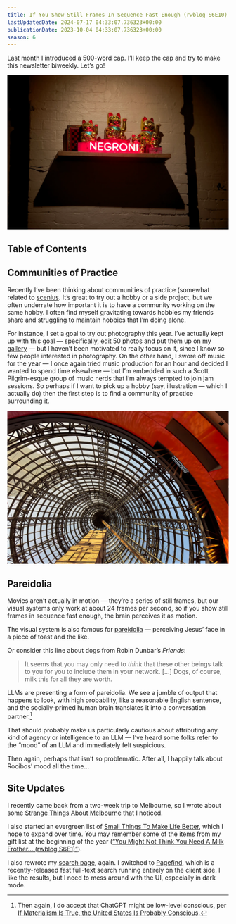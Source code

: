 ```yaml
---
title: If You Show Still Frames In Sequence Fast Enough (rwblog S6E10)
lastUpdatedDate: 2024-07-17 04:33:07.736323+00:00
publicationDate: 2023-10-04 04:33:07.736323+00:00
season: 6
---
```


Last month I introduced a 500-word cap. I’ll keep the cap and try to make this newsletter biweekly. Let’s go!

![Negroni cat decorations at a bar in Melbourne](../../assets/newsletters/negroni_cats.webp)

## Table of Contents

## Communities of Practice

Recently I’ve been thinking about communities of practice (somewhat related to [scenius](https://rwblickhan.org/misc/pattern-language/#scenius). It’s great to try out a hobby or a side project, but we often underrate how important it is to have a community working on the same hobby. I often find myself gravitating towards hobbies my friends share and struggling to maintain hobbies that I’m doing alone.

For instance, I set a goal to try out photography this year. I’ve actually kept up with this goal — specifically, edit 50 photos and put them up on [my gallery](https://rwblickhan.org/gallery/) — but I haven’t been motivated to really focus on it, since I know so few people interested in photography. On the other hand, I swore off music for the year — I once again tried music production for an hour and decided I wanted to spend time elsewhere — but I’m embedded in such a Scott Pilgrim-esque group of music nerds that I’m always tempted to join jam sessions. So perhaps if I want to pick up a hobby (say, illustration — which I actually do) then the first step is to find a community of practice surrounding it.

![The ceiling of a mall in Melbourne](../../assets/newsletters/melbourne_mall.webp)

## Pareidolia

Movies aren’t actually in motion — they’re a series of still frames, but our visual systems only work at about 24 frames per second, so if you show still frames in sequence fast enough, the brain perceives it as motion.

The visual system is also famous for [pareidolia](https://en.wikipedia.org/wiki/Pareidolia) — perceiving Jesus’ face in a piece of toast and the like.

Or consider this line about dogs from Robin Dunbar’s _Friends_:

> It seems that you may only need to _think_ that these other beings talk to you for you to include them in your network. […] Dogs, of course, milk this for all they are worth.

LLMs are presenting a form of pareidolia. We see a jumble of output that happens to look, with high probability, like a reasonable English sentence, and the socially-primed human brain translates it into a conversation partner.[^1]

That should probably make us particularly cautious about attributing any kind of agency or intelligence to an LLM — I’ve heard some folks refer to the “mood” of an LLM and immediately felt suspicious.

Then again, perhaps that isn’t so problematic. After all, I happily talk about Rooibos’ mood all the time…

## Site Updates

I recently came back from a two-week trip to Melbourne, so I wrote about some [Strange Things About Melbourne](https://rwblickhan.org/essays/strange-things-about-melbourne/) that I noticed.

I also started an evergreen list of [Small Things To Make Life Better](https://rwblickhan.org/misc/small-things/), which I hope to expand over time. You may remember some of the items from my gift list at the beginning of the year ([“You Might Not Think You Need A Milk Frother… (rwblog S6E1)”](https://buttondown.email/rwblickhan/archive/you-might-not-think-you-need-a-milk-frother/)).

I also rewrote my [search page](https://rwblickhan.org/search/), again. I switched to [Pagefind](https://pagefind.app), which is a recently-released fast full-text search running entirely on the client side. I like the results, but I need to mess around with the UI, especially in dark mode.

[^1]: Then again, I do accept that ChatGPT might be low-level conscious, per [If Materialism Is True, the United States Is Probably Conscious](http://faculty.ucr.edu/~eschwitz/SchwitzAbs/USAconscious.htm).